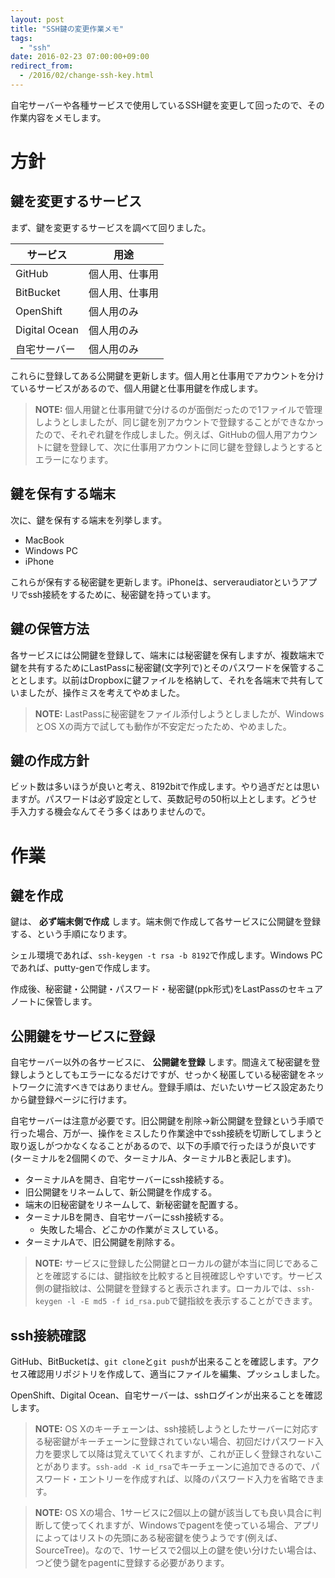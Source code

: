 ```yaml
---
layout: post
title: "SSH鍵の変更作業メモ"
tags:
  - "ssh"
date: 2016-02-23 07:00:00+09:00
redirect_from:
  - /2016/02/change-ssh-key.html
---
```


自宅サーバーや各種サービスで使用しているSSH鍵を変更して回ったので、その作業内容をメモします。

<!-- more -->

# 方針

## 鍵を変更するサービス

まず、鍵を変更するサービスを調べて回りました。

|サービス|用途|
|---|---|
|GitHub|個人用、仕事用|
|BitBucket|個人用、仕事用|
|OpenShift|個人用のみ|
|Digital Ocean|個人用のみ|
|自宅サーバー|個人用のみ|

これらに登録してある公開鍵を更新します。個人用と仕事用でアカウントを分けているサービスがあるので、個人用鍵と仕事用鍵を作成します。

> **NOTE:** 個人用鍵と仕事用鍵で分けるのが面倒だったので1ファイルで管理しようとしましたが、同じ鍵を別アカウントで登録することができなかったので、それぞれ鍵を作成しました。例えば、GitHubの個人用アカウントに鍵を登録して、次に仕事用アカウントに同じ鍵を登録しようとするとエラーになります。

## 鍵を保有する端末

次に、鍵を保有する端末を列挙します。

* MacBook
* Windows PC
* iPhone

これらが保有する秘密鍵を更新します。iPhoneは、serveraudiatorというアプリでssh接続をするために、秘密鍵を持っています。

## 鍵の保管方法

各サービスには公開鍵を登録して、端末には秘密鍵を保有しますが、複数端末で鍵を共有するためにLastPassに秘密鍵(文字列で)とそのパスワードを保管することとします。以前はDropboxに鍵ファイルを格納して、それを各端末で共有していましたが、操作ミスを考えてやめました。

> **NOTE:** LastPassに秘密鍵をファイル添付しようとしましたが、WindowsとOS Xの両方で試しても動作が不安定だったため、やめました。

## 鍵の作成方針

ビット数は多いほうが良いと考え、8192bitで作成します。やり過ぎだとは思いますが。パスワードは必ず設定として、英数記号の50桁以上とします。どうせ手入力する機会なんてそう多くはありませんので。

# 作業

## 鍵を作成

鍵は、 **必ず端末側で作成** します。端末側で作成して各サービスに公開鍵を登録する、という手順になります。

シェル環境であれば、`ssh-keygen -t rsa -b 8192`で作成します。Windows PCであれば、putty-genで作成します。

作成後、秘密鍵・公開鍵・パスワード・秘密鍵(ppk形式)をLastPassのセキュアノートに保管します。

## 公開鍵をサービスに登録

自宅サーバー以外の各サービスに、 **公開鍵を登録** します。間違えて秘密鍵を登録しようとしてもエラーになるだけですが、せっかく秘匿している秘密鍵をネットワークに流すべきではありません。登録手順は、だいたいサービス設定あたりから鍵登録ページに行けます。

自宅サーバーは注意が必要です。旧公開鍵を削除→新公開鍵を登録という手順で行った場合、万が一、操作をミスしたり作業途中でssh接続を切断してしまうと取り返しがつかなくなることがあるので、以下の手順で行ったほうが良いです(ターミナルを2個開くので、ターミナルA、ターミナルBと表記します)。

* ターミナルAを開き、自宅サーバーにssh接続する。
* 旧公開鍵をリネームして、新公開鍵を作成する。
* 端末の旧秘密鍵をリネームして、新秘密鍵を配置する。
* ターミナルBを開き、自宅サーバーにssh接続する。
    * 失敗した場合、どこかの作業がミスしている。
* ターミナルAで、旧公開鍵を削除する。

> **NOTE:** サービスに登録した公開鍵とローカルの鍵が本当に同じであることを確認するには、鍵指紋を比較すると目視確認しやすいです。サービス側の鍵指紋は、公開鍵を登録すると表示されます。ローカルでは、`ssh-keygen -l -E md5 -f id_rsa.pub`で鍵指紋を表示することができます。

## ssh接続確認

GitHub、BitBucketは、`git clone`と`git push`が出来ることを確認します。アクセス確認用リポジトリを作成して、適当にファイルを編集、プッシュしました。

OpenShift、Digital Ocean、自宅サーバーは、sshログインが出来ることを確認します。

> **NOTE:** OS Xのキーチェーンは、ssh接続しようとしたサーバーに対応する秘密鍵がキーチェーンに登録されていない場合、初回だけパスワード入力を要求して以降は覚えていてくれますが、これが正しく登録されないことがあります。`ssh-add -K id_rsa`でキーチェーンに追加できるので、パスワード・エントリーを作成すれば、以降のパスワード入力を省略できます。

> **NOTE:** OS Xの場合、1サービスに2個以上の鍵が該当しても良い具合に判断して使ってくれますが、Windowsでpagentを使っている場合、アプリによってはリストの先頭にある秘密鍵を使うようです(例えば、SourceTree)。なので、1サービスで2個以上の鍵を使い分けたい場合は、つど使う鍵をpagentに登録する必要があります。
